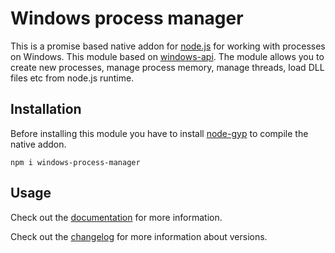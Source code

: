 # Windows process manager
This is a promise based native addon for [node.js](https://nodejs.org) for working with processes on Windows. This module based on [windows-api](https://docs.microsoft.com/en-us/windows/win32/procthread/process-and-thread-functions). The module allows you to create new processes, manage process memory, manage threads, load DLL files etc from node.js runtime.

## Installation
Before installing this module you have to install [node-gyp](https://github.com/nodejs/node-gyp) to compile the native addon.
```
npm i windows-process-manager
```
## Usage
Check out the [documentation](doc/api.md) for more information.

Check out the [changelog](doc/changelog.md) for more information about versions. 
